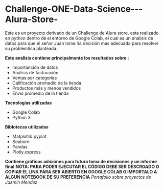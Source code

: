 # Challenge-ONE-Data-Science---Alura-Store-
Este es un proyecto derivado de un Challenge de Alura store, esta realizado en python dentro de el entorno de Google Colab, el cual es un analisis de datos para que el señor Juan tome ña decisión mas adecuada para resolver su problemtica planteada.

**Este analisis contiene principalmente los resultados sobre :**
- Importanción de datos
- Analisis de facturación 
- Ventas por categorías
- Calificación promedio de la tienda
- Productos más y menos vendidos 
- Envió promedio de la tienda

**Tecnologías utilizadas**
- Google Colab 
- Python 3

**Biblotecas utilizadas**
- Matplotlib.pyplot
- Seaborn
- Pandas
- Plotly.express

**Contiene gráficos adiciones para futura toma de decisiones y un informe final**
**NOTA: PARA PODER EJECUTAR EL CÓDIGO DEBE SER DESCRGADO O COPIAR EL LINK PARA SER ABIERTO EN GOOGLE COLAB O IMPORTALO A ALGUN NOTEBOOK DE SU PREFERENCIA**
*Portafolio sobre proyectos de Jazmin Mendez*
